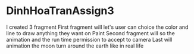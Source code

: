 # DinhHoaTranAssign3

I created 3 fragment 
First fragment will let's user can choice the color and line to draw anything they want on Paint
Second fragment will so the animation and the run time permission to accept to camera
Last will animation the moon turn around the earth like in real life
